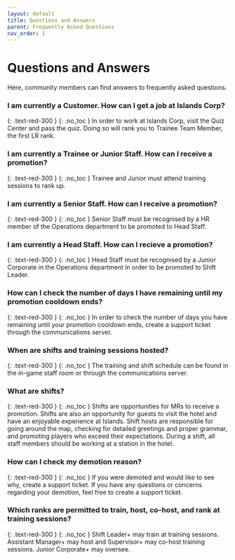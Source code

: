 ```yaml
---
layout: default
title: Questions and Answers
parent: Frequently Asked Questions
nav_order: 1
---
```


# Questions and Answers

Here, community members can find answers to frequently asked questions.

### I am currently a Customer. How can I get a job at Islands Corp?
{: .text-red-300 }
{: .no_toc }
In order to work at Islands Corp, visit the Quiz Center and pass the quiz. Doing so will rank you to Trainee Team Member, the first LR rank.

### I am currently a Trainee or Junior Staff. How can I receive a promotion?
{: .text-red-300 }
{: .no_toc }
Trainee and Junior must attend training sessions to rank up. 

### I am currently a Senior Staff. How can I receive a promotion?
{: .text-red-300 }
{: .no_toc }
Senior Staff must be recognised by a HR member of the Operations department to be promoted to Head Staff.

### I am currently a Head Staff. How can I recieve a promotion?
{: .text-red-300 }
{: .no_toc }
Head Staff must be recognised by a Junior Corporate in the Operations department in order to be promoted to Shift Leader.

### How can I check the number of days I have remaining until my promotion cooldown ends? 
{: .text-red-300 }
{: .no_toc }
In order to check the number of days you have remaining until your promotion cooldown ends, create a support ticket through the communications server.

### When are shifts and training sessions hosted? 
{: .text-red-300 }
{: .no_toc }
The training and shift schedule can be found in the in-game staff room or through the communications server.

### What are shifts?
{: .text-red-300 }
{: .no_toc }
Shifts are opportunities for MRs to receive a promotion. Shifts are also an opportunity for guests to visit the hotel and have an enjoyable experience at Islands. Shift hosts are responsible for going around the map, checking for detailed greetings and proper grammar, and promoting players who exceed their expectations. During a shift, all staff members should be working at a station in the hotel.

### How can I check my demotion reason?
{: .text-red-300 }
{: .no_toc }
If you were demoted and would like to see why, create a support ticket. If you have any questions or concerns regarding your demotion, feel free to create a support ticket.

### Which ranks are permitted to train, host, co-host, and rank at training sessions? 
{: .text-red-300 }
{: .no_toc }
Shift Leader+ may train at training sessions. Assistant Manager+ may host and Supervisor+ may co-host training sessions. Junior Corporate+ may oversee.
